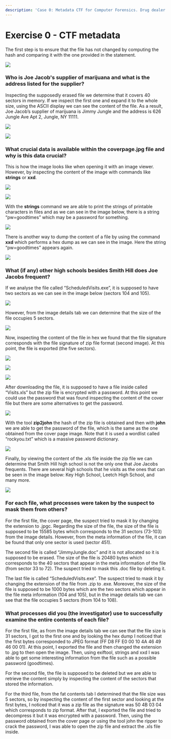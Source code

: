 ```yaml
---
description: 'Case 0: Metadata CTF for Computer Forensics. Drug dealer.'
---
```


# Exercise 0 - CTF metadata

The first step is to ensure that the file has not changed by computing the hash and comparing it with the one provided in the statement.

![](<.gitbook/assets/0 (1).png>)

### **Who is Joe Jacob's supplier of marijuana and what is the address listed for the supplier?**

Inspecting the supposedly erased file we determine that it covers 40 sectors in memory. If we inspect the first one and expand it to the whole size, using the ASCII display we can see the content of the file. As a result, Joe Jacob’s supplier of marijuana is Jimmy Jungle and the address is 626 Jungle Ave Apt 2, Jungle, NY 11111.

![](<.gitbook/assets/1 (11).png>)

![](<.gitbook/assets/2 (10).png>)

### **What crucial data is available within the coverpage.jpg file and why is this data crucial?**

This is how the image looks like when opening it with an image viewer. However, by inspecting the content of the image with commands like **strings** or **xxd**.

![](<.gitbook/assets/3 (7).png>)

![](<.gitbook/assets/4 (1).png>)

With the **strings** command we are able to print the strings of printable characters in files and as we can see in the image below, there is a string “pw=goodtimes” which may be a password for something.

![](<.gitbook/assets/5 (3).png>)

There is another way to dump the content of a file by using the command **xxd** which performs a hex dump as we can see in the image. Here the string “pw=goodtimes” appears again.

![](<.gitbook/assets/6 (4).png>)

### **What (if any) other high schools besides Smith Hill does Joe Jacobs frequent?**

If we analyse the file called “ScheduledVisits.exe”, it is supposed to have two sectors as we can see in the image below (sectors 104 and 105).

![](<.gitbook/assets/7 (6).png>)

However, from the image details tab we can determine that the size of the file occupies 5 sectors.

![](<.gitbook/assets/8 (2).png>)

Now, inspecting the content of the file in hex we found that the file signature corresponds with the file signature of zip file format (second image). At this point, the file is exported (the five sectors).

![](<.gitbook/assets/9 (5).png>)

![](<.gitbook/assets/10 (2).png>)

![](<.gitbook/assets/11 (3).png>)

After downloading the file, it is supposed to have a file inside called “Visits.xls” but the zip file is encrypted with a password. At this point we could use the password that was found inspecting the content of the cover file but there are some alternatives to get the password.

![](<.gitbook/assets/12 (4).png>)

With the tool **zip2john** the hash of the zip file is obtained and then with **john** we are able to get the password of the file, which is the same as the one obtained from the cover page image. Note that it is used a wordlist called “rockyou.txt” which is a massive password dictionary.

![](<.gitbook/assets/13 (1).png>)

Finally, by viewing the content of the .xls file inside the zip file we can determine that Smith Hill high school is not the only one that Joe Jacobs frequents. There are several high schools that he visits as the ones that can be seen in the image below: Key High School, Leetch High School, and many more.

![](<.gitbook/assets/14 (5).png>)

### **For each file, what processes were taken by the suspect to mask them from others?**

For the first file, the cover page, the suspect tried to mask it by changing the extension to .jpgc. Regarding the size of the file, the size of the file is supposed to be 15585 bytes which corresponds to the 31 sectors (73-103) from the image details. However, from the meta information of the file, it can be found that only one sector is used (sector 451).

The second file is called “JimmyJungle.doc” and it is not allocated so it is supposed to be erased. The size of the file is 20480 bytes which corresponds to the 40 sectors that appear in the meta information of the file (from sector 33 to 72). The suspect tried to mask this .doc file by deleting it.

The last file is called “ScheduledVisits.exe”. The suspect tried to mask it by changing the extension of the file from .zip to .exe. Moreover, the size of the file is supposed to be 1000 bytes which are the two sectors which appear in the file meta information (104 and 105), but in the image details tab we can see that the file occupies 5 sectors (from 104 to 108).

### **What processes did you (the investigator) use to successfully examine the entire contents of each file?**

For the first file, as from the image details tab we can see that the file size is 31 sectors, I got to the first one and by looking the hex dump I noticed that the first bytes corresponded to JPEG format (FF D8 FF E0 00 10 4A 46 49 46 00 01). At this point, I exported the file and then changed the extension to .jpg to then open the image. Then, using exiftool, strings and xxd I was able to get some interesting information from the file such as a possible password (goodtimes).

For the second file, the file is supposed to be deleted but we are able to retrieve the content simply by inspecting the content of the sectors that stored the information.

For the third file, from the fat contents tab I determined that the file size was 5 sectors, so by inspecting the content of the first sector and looking at the first bytes, I noticed that it was a zip file as the signature was 50 4B 03 04 which corresponds to zip format. After that, I exported the file and tried to decompress it but it was encrypted with a password. Then, using the password obtained from the cover page or using the tool john the ripper to crack the password, I was able to open the zip file and extract the .xls file inside.

